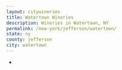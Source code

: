 ```yaml
---
layout: citywineries
title: Watertown Wineries
description: Wineries in Watertown, NY
permalink: /new-york/jefferson/watertown/
state: ny
county: jefferson
city: watertown
---
```

-
